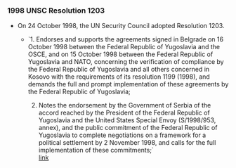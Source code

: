 ### 1998 UNSC Resolution 1203
- On 24 October 1998, the UN Security Council adopted Resolution 1203.
    - `1. Endorses and supports the agreements signed in Belgrade on 16 October 1998 between the Federal Republic of Yugoslavia and the OSCE, and on 15 October 1998 between the Federal Republic of Yugoslavia and NATO, concerning the verification of compliance by the Federal Republic of Yugoslavia and all others concerned in Kosovo with the requirements of its resolution 1199 (1998), and demands the full and prompt implementation of these agreements by the Federal Republic of Yugoslavia;  
          
        2. Notes the endorsement by the Government of Serbia of the accord reached by the President of the Federal Republic of Yugoslavia and the United States Special Envoy (S/1998/953, annex), and the public commitment of the Federal Republic of Yugoslavia to complete negotiations on a framework for a political settlement by 2 November 1998, and calls for the full implementation of these commitments;`  
        [link](https://digitallibrary.un.org/record/262334?ln=en)